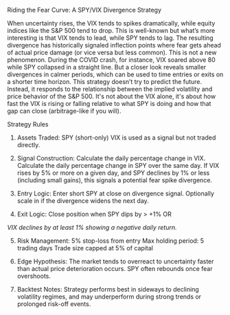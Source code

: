 Riding the Fear Curve: A SPY/VIX Divergence Strategy

When uncertainty rises, the VIX tends to spikes dramatically, while equity indices like the S&P 500 tend to drop. This is well-known but what’s more interesting is that VIX tends to lead, while SPY tends to lag. The resulting divergence has historically signaled inflection points where fear gets ahead of actual price damage (or vice versa but less common).
This is not a new phenomenon. During the COVID crash, for instance, VIX soared above 80 while SPY collapsed in a straight line. But a closer look reveals smaller divergences in calmer periods, which can be used to time entries or exits on a shorter time horizon. This strategy doesn’t try to predict the future. Instead, it responds to the relationship between the implied volatility and price behavior of the S&P 500. It's not about the VIX alone, it's about how fast the VIX is rising or falling relative to what SPY is doing and how that gap can close (arbitrage-like if you will).

Strategy Rules
1. Assets Traded: 
SPY (short-only)
VIX is used as a signal but not traded directly.

2. Signal Construction:
Calculate the daily percentage change in VIX.
Calculate the daily percentage change in SPY over the same day.
If VIX rises by 5% or more on a given day, and SPY declines by 1% or less (including small gains), this signals a potential fear spike divergence.

3. Entry Logic:
Enter short SPY at close on divergence signal.
Optionally scale in if the divergence widens the next day.

4. Exit Logic:
Close position when SPY dips by > +1%
OR


*VIX declines by at least 1% showing a negative daily return.*


5. Risk Management:
5% stop-loss from entry
Max holding period: 5 trading days
Trade size capped at 5% of capital

6. Edge Hypothesis:
The market tends to overreact to uncertainty faster than actual price deterioration occurs. SPY often rebounds once fear overshoots.

7. Backtest Notes:
Strategy performs best in sideways to declining volatility regimes, and may underperform during strong trends or prolonged risk-off events.
